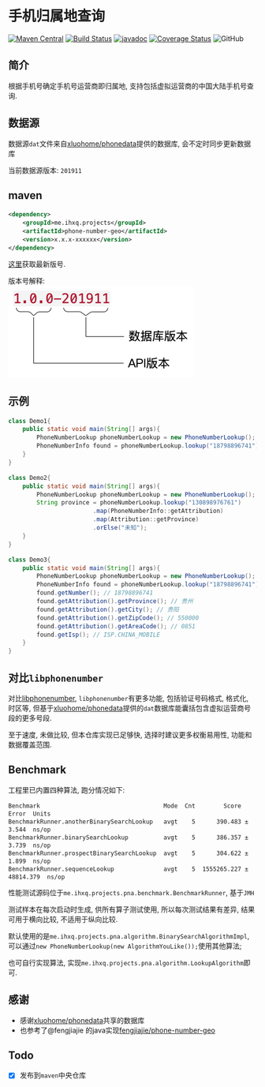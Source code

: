 # 手机归属地查询

[![Maven Central](https://img.shields.io/maven-central/v/me.ihxq.projects/phone-number-geo?color=FE9A2E&label=maven)](https://maven-badges.herokuapp.com/maven-central/me.ihxq.projects/phone-number-geo)
[![Build Status](https://travis-ci.com/EeeMt/phone-number-geo.svg?branch=master)](https://travis-ci.com/EeeMt/phone-number-geo)
[![javadoc](https://javadoc.io/badge2/me.ihxq.projects/phone-number-geo/javadoc.svg)](https://javadoc.io/doc/me.ihxq.projects/phone-number-geo)
[![Coverage Status](https://coveralls.io/repos/github/EeeMt/phone-number-geo/badge.svg?branch=master&service=github&kill_cache=1)](https://coveralls.io/github/EeeMt/phone-number-geo?branch=master)
![GitHub](https://img.shields.io/github/license/eeemt/phone-number-geo)

## 简介
根据手机号确定手机号运营商即归属地, 支持包括虚拟运营商的中国大陆手机号查询.

## 数据源

数据源`dat`文件来自[xluohome/phonedata](https://github.com/xluohome/phonedata)提供的数据库, 会不定时同步更新数据库

当前数据源版本: `201911`
## maven
```xml
<dependency>
    <groupId>me.ihxq.projects</groupId>
    <artifactId>phone-number-geo</artifactId>
    <version>x.x.x-xxxxxx</version>
</dependency>
```
[这里](https://maven-badges.herokuapp.com/maven-central/me.ihxq.projects/phone-number-geo)获取最新版号.  


版本号解释:  
![](./version_explain.png)

## 示例
```java
class Demo1{
    public static void main(String[] args){
        PhoneNumberLookup phoneNumberLookup = new PhoneNumberLookup();
        PhoneNumberInfo found = phoneNumberLookup.lookup("18798896741").orElseThrow(RuntimeException::new);
    }
}
```
```java
class Demo2{
    public static void main(String[] args){
        PhoneNumberLookup phoneNumberLookup = new PhoneNumberLookup();
        String province = phoneNumberLookup.lookup("130898976761")
                        .map(PhoneNumberInfo::getAttribution)
                        .map(Attribution::getProvince)
                        .orElse("未知");
    }
}
```
```java
class Demo3{
    public static void main(String[] args){
        PhoneNumberLookup phoneNumberLookup = new PhoneNumberLookup();
        PhoneNumberInfo found = phoneNumberLookup.lookup("18798896741").orElseThrow(RuntimeException::new);
        found.getNumber(); // 18798896741
        found.getAttribution().getProvince(); // 贵州
        found.getAttribution().getCity(); // 贵阳
        found.getAttribution().getZipCode(); // 550000
        found.getAttribution().getAreaCode(); // 0851
        found.getIsp(); // ISP.CHINA_MOBILE
    }
}
```

## 对比`libphonenumber`
对比[libphonenumber](https://github.com/google/libphonenumber), `libphonenumber`有更多功能, 包括验证号码格式, 格式化, 时区等, 
但基于[xluohome/phonedata](https://github.com/xluohome/phonedata)提供的`dat`数据库能囊括包含虚拟运营商号段的更多号段.  

至于速度, 未做比较, 但本仓库实现已足够快, 选择时建议更多权衡易用性, 功能和数据覆盖范围.

## Benchmark

工程里已内置四种算法, 跑分情况如下:
```
Benchmark                                   Mode  Cnt        Score       Error  Units
BenchmarkRunner.anotherBinarySearchLookup   avgt    5      390.483 ±     3.544  ns/op
BenchmarkRunner.binarySearchLookup          avgt    5      386.357 ±     3.739  ns/op
BenchmarkRunner.prospectBinarySearchLookup  avgt    5      304.622 ±     1.899  ns/op
BenchmarkRunner.sequenceLookup              avgt    5  1555265.227 ± 48814.379  ns/op
```
性能测试源码位于`me.ihxq.projects.pna.benchmark.BenchmarkRunner`, 基于`JMH`

测试样本在每次启动时生成, 供所有算子测试使用, 所以每次测试结果有差异, 结果可用于横向比较, 不适用于纵向比较.

默认使用的是`me.ihxq.projects.pna.algorithm.BinarySearchAlgorithmImpl`, 
可以通过`new PhoneNumberLookup(new AlgorithmYouLike());`使用其他算法;  

也可自行实现算法, 实现`me.ihxq.projects.pna.algorithm.LookupAlgorithm`即可.

## 感谢
- 感谢[xluohome/phonedata](https://github.com/xluohome/phonedata)共享的数据库
- 也参考了@fengjiajie 的java实现[fengjiajie/phone-number-geo](https://github.com/fengjiajie/phone-number-geo)


## Todo
- [x] 发布到`maven`中央仓库
